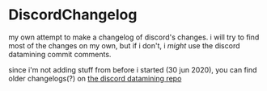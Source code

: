 # DiscordChangelog
my own attempt to make a changelog of discord's changes. i will try to find most of the changes on my own, but if i don't, i *might* use the discord datamining commit comments.

since i'm not adding stuff from before i started (30 jun 2020), you can find older changelogs(?) on [the discord datamining repo](https://github.com/DJScias/Discord-Datamining/commits/master)
